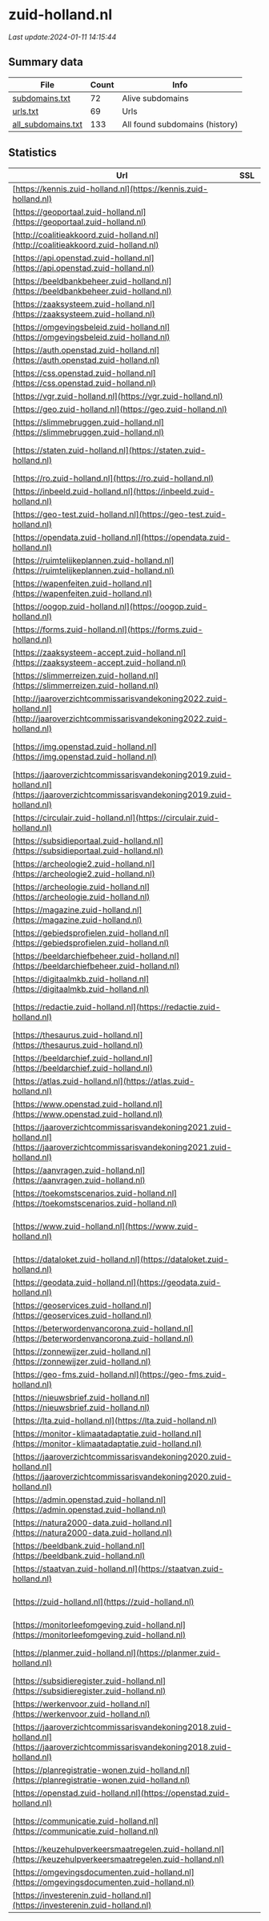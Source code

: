 # zuid-holland.nl
*Last update:2024-01-11 14:15:44*
## Summary data
| File       | Count | Info |
|------------|-------|------|
|[subdomains.txt](/data/zuid-holland/subdomains.txt)|72|Alive subdomains|
|[urls.txt](/data/zuid-holland/urls.txt)|69|Urls|
|[all_subdomains.txt](/data/zuid-holland/all_subdomains.txt)|133|All found subdomains (history)|
## Statistics
| Url | SSL | Server | Cookie | HSTS | CSP | XFO | XXP | RP | Tech |
|------------|-------|------|------|------|------|------|------|------|------|
|[https://kennis.zuid-holland.nl](https://kennis.zuid-holland.nl)| |nginx| |:white_check_mark: | |:white_check_mark: |:white_check_mark: |:white_check_mark: |Elementor:3.18.3 HST...|
|[https://geoportaal.zuid-holland.nl](https://geoportaal.zuid-holland.nl)| | |:warning: |:white_check_mark: | | | |:white_check_mark: |HSTS|
|[http://coalitieakkoord.zuid-holland.nl](http://coalitieakkoord.zuid-holland.nl)| |-|:warning: | | |:white_check_mark: |:white_check_mark: |Microsoft ASP.NET:-|
|[https://api.openstad.zuid-holland.nl](https://api.openstad.zuid-holland.nl)| | | |:white_check_mark: | |:white_check_mark: |:white_check_mark: |:white_check_mark: |HSTS|
|[https://beeldbankbeheer.zuid-holland.nl](https://beeldbankbeheer.zuid-holland.nl)| |picture pack|:warning: | | |:white_check_mark: |:white_check_mark: |:white_check_mark: |Microsoft ASP.NET:4....|
|[https://zaaksysteem.zuid-holland.nl](https://zaaksysteem.zuid-holland.nl)| | |:warning: |:white_check_mark: | |:white_check_mark: |:white_check_mark: |:white_check_mark: |HSTS|
|[https://omgevingsbeleid.zuid-holland.nl](https://omgevingsbeleid.zuid-holland.nl)| | | | | | | |:white_check_mark: |Azure Azure Front Do...|
|[https://auth.openstad.zuid-holland.nl](https://auth.openstad.zuid-holland.nl)| | |:warning: |:white_check_mark: | |:white_check_mark: |:white_check_mark: |:white_check_mark: |Express HSTS Node.js|
|[https://css.openstad.zuid-holland.nl](https://css.openstad.zuid-holland.nl)| | |:warning: |:white_check_mark: | | | |:white_check_mark: |Basic Express HSTS N...|
|[https://vgr.zuid-holland.nl](https://vgr.zuid-holland.nl)| | | | | | | |:white_check_mark: ||
|[https://geo.zuid-holland.nl](https://geo.zuid-holland.nl)| | |:warning: |:white_check_mark: | | | |:white_check_mark: |HSTS|
|[https://slimmebruggen.zuid-holland.nl](https://slimmebruggen.zuid-holland.nl)| | | | | | | |:white_check_mark: ||
|[https://staten.zuid-holland.nl](https://staten.zuid-holland.nl)| |-| |:white_check_mark: |:white_check_mark: |:white_check_mark: |:white_check_mark: |HSTS Microsoft ASP.N...|
|[https://ro.zuid-holland.nl](https://ro.zuid-holland.nl)| | |:warning: |:white_check_mark: | | | |:white_check_mark: |HSTS|
|[https://inbeeld.zuid-holland.nl](https://inbeeld.zuid-holland.nl)| | | |:white_check_mark: | |:white_check_mark: |:white_check_mark: |:white_check_mark: |HSTS|
|[https://geo-test.zuid-holland.nl](https://geo-test.zuid-holland.nl)| | | |:white_check_mark: | | | |:white_check_mark: |HSTS|
|[https://opendata.zuid-holland.nl](https://opendata.zuid-holland.nl)| | |:warning: |:white_check_mark: | | | |:white_check_mark: |HSTS|
|[https://ruimtelijkeplannen.zuid-holland.nl](https://ruimtelijkeplannen.zuid-holland.nl)| |nginx| |:white_check_mark: | | | |:white_check_mark: |Bootstrap HSTS Nginx|
|[https://wapenfeiten.zuid-holland.nl](https://wapenfeiten.zuid-holland.nl)| |apache| | | |:white_check_mark: | |:white_check_mark: |Apache HTTP Server D...|
|[https://oogop.zuid-holland.nl](https://oogop.zuid-holland.nl)| | | | | | | |:white_check_mark: ||
|[https://forms.zuid-holland.nl](https://forms.zuid-holland.nl)| |layer7-api-gateway| | | | | |:white_check_mark: ||
|[https://zaaksysteem-accept.zuid-holland.nl](https://zaaksysteem-accept.zuid-holland.nl)| | |:warning: |:white_check_mark: | |:white_check_mark: |:white_check_mark: |:white_check_mark: |HSTS|
|[https://slimmerreizen.zuid-holland.nl](https://slimmerreizen.zuid-holland.nl)| | | |:white_check_mark: | |:white_check_mark: |:white_check_mark: |:white_check_mark: |Express HSTS Node.js|
|[http://jaaroverzichtcommissarisvandekoning2022.zuid-holland.nl](http://jaaroverzichtcommissarisvandekoning2022.zuid-holland.nl)| |-| |:white_check_mark: |:white_check_mark: |:white_check_mark: |:white_check_mark: |Microsoft ASP.NET:-|
|[https://img.openstad.zuid-holland.nl](https://img.openstad.zuid-holland.nl)| | | |:white_check_mark: |:white_check_mark: |:white_check_mark: |:white_check_mark: |Express HSTS Node.js|
|[https://jaaroverzichtcommissarisvandekoning2019.zuid-holland.nl](https://jaaroverzichtcommissarisvandekoning2019.zuid-holland.nl)| |apache| |:white_check_mark: | |:white_check_mark: | |:white_check_mark: |Apache HTTP Server D...|
|[https://circulair.zuid-holland.nl](https://circulair.zuid-holland.nl)| |nginx| |:white_check_mark: | | | |:white_check_mark: |Elementor:3.18.3 HST...|
|[https://subsidieportaal.zuid-holland.nl](https://subsidieportaal.zuid-holland.nl)| | | |:white_check_mark: | |:white_check_mark: |:white_check_mark: |:white_check_mark: |HSTS|
|[https://archeologie2.zuid-holland.nl](https://archeologie2.zuid-holland.nl)| | | | | | | |:white_check_mark: |Apache HTTP Server M...|
|[https://archeologie.zuid-holland.nl](https://archeologie.zuid-holland.nl)| |nginx|:warning: |:white_check_mark: |:warning: |:white_check_mark: |:white_check_mark: |:white_check_mark: |HSTS Nginx|
|[https://magazine.zuid-holland.nl](https://magazine.zuid-holland.nl)| | | |:white_check_mark: | |:white_check_mark: |:white_check_mark: |:white_check_mark: |HSTS|
|[https://gebiedsprofielen.zuid-holland.nl](https://gebiedsprofielen.zuid-holland.nl)| | |:warning: |:white_check_mark: | | | |:white_check_mark: |HSTS|
|[https://beeldarchiefbeheer.zuid-holland.nl](https://beeldarchiefbeheer.zuid-holland.nl)| |picture pack|:warning: |:white_check_mark: | |:white_check_mark: |:white_check_mark: |:white_check_mark: |HSTS Microsoft ASP.N...|
|[https://digitaalmkb.zuid-holland.nl](https://digitaalmkb.zuid-holland.nl)| || |:white_check_mark: |:warning: |:white_check_mark: |:white_check_mark: |:white_check_mark: |HTTP/3 LiteSpeed|
|[https://redactie.zuid-holland.nl](https://redactie.zuid-holland.nl)| |-|:warning: |:white_check_mark: |:white_check_mark: |:white_check_mark: |:white_check_mark: |HSTS Microsoft ASP.N...|
|[https://thesaurus.zuid-holland.nl](https://thesaurus.zuid-holland.nl)| | | | | | | |:white_check_mark: ||
|[https://beeldarchief.zuid-holland.nl](https://beeldarchief.zuid-holland.nl)| | |:warning: |:white_check_mark: | |:white_check_mark: |:white_check_mark: |:white_check_mark: |HSTS Microsoft ASP.N...|
|[https://atlas.zuid-holland.nl](https://atlas.zuid-holland.nl)| | |:warning: |:white_check_mark: | | | |:white_check_mark: |HSTS|
|[https://www.openstad.zuid-holland.nl](https://www.openstad.zuid-holland.nl)| | |:warning: |:white_check_mark: | | | |:white_check_mark: ||
|[https://jaaroverzichtcommissarisvandekoning2021.zuid-holland.nl](https://jaaroverzichtcommissarisvandekoning2021.zuid-holland.nl)| |apache| |:white_check_mark: | |:white_check_mark: | |:white_check_mark: |Apache HTTP Server D...|
|[https://aanvragen.zuid-holland.nl](https://aanvragen.zuid-holland.nl)| | |:warning: |:white_check_mark: |:white_check_mark: |:white_check_mark: |:white_check_mark: |HSTS|
|[https://toekomstscenarios.zuid-holland.nl](https://toekomstscenarios.zuid-holland.nl)| |apache| |:white_check_mark: | |:white_check_mark: | |:white_check_mark: |Apache HTTP Server D...|
|[https://www.zuid-holland.nl](https://www.zuid-holland.nl)| |-| |:white_check_mark: |:white_check_mark: |:white_check_mark: |:white_check_mark: |Google Tag Manager H...|
|[https://dataloket.zuid-holland.nl](https://dataloket.zuid-holland.nl)| |nginx|:warning: |:white_check_mark: |:warning: |:white_check_mark: | |:white_check_mark: |Azure HSTS Nginx|
|[https://geodata.zuid-holland.nl](https://geodata.zuid-holland.nl)| | |:warning: |:white_check_mark: | |:white_check_mark: |:white_check_mark: |:white_check_mark: |HSTS Java|
|[https://geoservices.zuid-holland.nl](https://geoservices.zuid-holland.nl)| | |:warning: |:white_check_mark: | | | |:white_check_mark: |HSTS|
|[https://beterwordenvancorona.zuid-holland.nl](https://beterwordenvancorona.zuid-holland.nl)| |apache| |:white_check_mark: | |:white_check_mark: | |:white_check_mark: |Apache HTTP Server D...|
|[https://zonnewijzer.zuid-holland.nl](https://zonnewijzer.zuid-holland.nl)| |nginx|:warning: |:white_check_mark: | |:white_check_mark: |:white_check_mark: |:white_check_mark: |Azure HSTS Nginx|
|[https://geo-fms.zuid-holland.nl](https://geo-fms.zuid-holland.nl)| | |:warning: |:white_check_mark: | | | |:white_check_mark: |HSTS Java|
|[https://nieuwsbrief.zuid-holland.nl](https://nieuwsbrief.zuid-holland.nl)| |nginx| |:white_check_mark: | | | |:white_check_mark: |HSTS Nginx|
|[https://lta.zuid-holland.nl](https://lta.zuid-holland.nl)| |gunicorn| | | |:white_check_mark: | |:white_check_mark: |Python gunicorn|
|[https://monitor-klimaatadaptatie.zuid-holland.nl](https://monitor-klimaatadaptatie.zuid-holland.nl)| | | |:white_check_mark: | | |:white_check_mark: |HSTS|
|[https://jaaroverzichtcommissarisvandekoning2020.zuid-holland.nl](https://jaaroverzichtcommissarisvandekoning2020.zuid-holland.nl)| |apache| |:white_check_mark: | |:white_check_mark: | |:white_check_mark: |Apache HTTP Server D...|
|[https://admin.openstad.zuid-holland.nl](https://admin.openstad.zuid-holland.nl)| | | |:white_check_mark: | |:white_check_mark: |:white_check_mark: |:white_check_mark: |HSTS|
|[https://natura2000-data.zuid-holland.nl](https://natura2000-data.zuid-holland.nl)| |nginx|:warning: |:white_check_mark: |:warning: |:white_check_mark: | |:white_check_mark: |Azure HSTS Nginx|
|[https://beeldbank.zuid-holland.nl](https://beeldbank.zuid-holland.nl)| | |:warning: |:white_check_mark: | |:white_check_mark: |:white_check_mark: |:white_check_mark: |HSTS Microsoft ASP.N...|
|[https://staatvan.zuid-holland.nl](https://staatvan.zuid-holland.nl)| |nginx/1.21.5| | | |:white_check_mark: | |:white_check_mark: |Elementor:3.17.3 MyS...|
|[https://zuid-holland.nl](https://zuid-holland.nl)| |-| |:white_check_mark: |:white_check_mark: |:white_check_mark: |:white_check_mark: |HSTS Microsoft ASP.N...|
|[https://monitorleefomgeving.zuid-holland.nl](https://monitorleefomgeving.zuid-holland.nl)| | | | | | | |:white_check_mark: |Azure Azure Front Do...|
|[https://planmer.zuid-holland.nl](https://planmer.zuid-holland.nl)| | | |:white_check_mark: |:white_check_mark: |:white_check_mark: |:white_check_mark: |Azure Azure Front Do...|
|[https://subsidieregister.zuid-holland.nl](https://subsidieregister.zuid-holland.nl)| |nginx|:warning: |:white_check_mark: | | | |:white_check_mark: |Azure HSTS Nginx|
|[https://werkenvoor.zuid-holland.nl](https://werkenvoor.zuid-holland.nl)| |litespeed| |:white_check_mark: | |:white_check_mark: | |:white_check_mark: |Google Tag Manager H...|
|[https://jaaroverzichtcommissarisvandekoning2018.zuid-holland.nl](https://jaaroverzichtcommissarisvandekoning2018.zuid-holland.nl)| | | | | | | |:white_check_mark: |Apache HTTP Server D...|
|[https://planregistratie-wonen.zuid-holland.nl](https://planregistratie-wonen.zuid-holland.nl)| | | |:white_check_mark: | | |:white_check_mark: |HSTS|
|[https://openstad.zuid-holland.nl](https://openstad.zuid-holland.nl)| | |:warning: |:white_check_mark: | | | |:white_check_mark: |Basic Express HSTS N...|
|[https://communicatie.zuid-holland.nl](https://communicatie.zuid-holland.nl)| |-| |:white_check_mark: |:white_check_mark: |:white_check_mark: |:white_check_mark: |HSTS Microsoft ASP.N...|
|[https://keuzehulpverkeersmaatregelen.zuid-holland.nl](https://keuzehulpverkeersmaatregelen.zuid-holland.nl)| |waitress|:warning: |:white_check_mark: | | | |:white_check_mark: |Azure Bootstrap:5.1....|
|[https://omgevingsdocumenten.zuid-holland.nl](https://omgevingsdocumenten.zuid-holland.nl)| | | |:white_check_mark: | |:white_check_mark: |:white_check_mark: |:white_check_mark: |HSTS|
|[https://investerenin.zuid-holland.nl](https://investerenin.zuid-holland.nl)| | | | | | | |:white_check_mark: |HSTS|